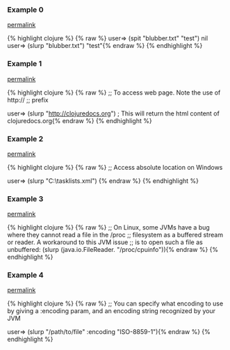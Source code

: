 ### Example 0
[permalink](#example-0)

{% highlight clojure %}
{% raw %}
user=> (spit "blubber.txt" "test")
nil
user=> (slurp "blubber.txt")
"test"{% endraw %}
{% endhighlight %}


### Example 1
[permalink](#example-1)

{% highlight clojure %}
{% raw %}
;; To access web page. Note the use of http://
;; prefix

user=> (slurp "http://clojuredocs.org")
; This will return the html content of clojuredocs.org{% endraw %}
{% endhighlight %}


### Example 2
[permalink](#example-2)

{% highlight clojure %}
{% raw %}
;; Access absolute location on Windows

user=> (slurp "C:\\tasklists.xml")
{% endraw %}
{% endhighlight %}


### Example 3
[permalink](#example-3)

{% highlight clojure %}
{% raw %}
;; On Linux, some JVMs have a bug where they cannot read a file in the /proc
;; filesystem as a buffered stream or reader.  A workaround to this JVM issue
;; is to open such a file as unbuffered:
(slurp (java.io.FileReader. "/proc/cpuinfo")){% endraw %}
{% endhighlight %}


### Example 4
[permalink](#example-4)

{% highlight clojure %}
{% raw %}
;; You can specify what encoding to use by giving a :encoding param, and an encoding string recognized by your JVM

user=> (slurp "/path/to/file" :encoding "ISO-8859-1"){% endraw %}
{% endhighlight %}


